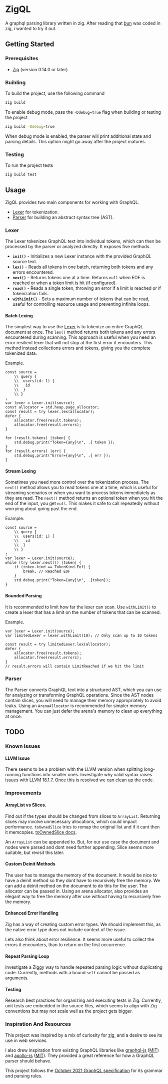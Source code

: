 # ZigQL
A graphql parsing library written in zig.
After reading that [bun](https://bun.sh/) was coded in zig, i wanted to try it out.

## Getting Started

### Prerequisites

- [Zig](https://ziglang.org/) (version 0.14.0 or later)

### Building

To build the project, use the following command

```bash
zig build
```

To enable debug mode, pass the `-Ddebug=true` flag when building or testing the project

```bash
zig build -Ddebug=true
```

When debug mode is enabled, the parser will print additional state and parsing details.
This option might go away after the project matures.

### Testing

To run the project tests

```bash
zig build test
```

## Usage

ZigQL provides two main components for working with GraphQL.

- [Lexer](#lexer) for tokenization.
- [Parser](#parser) for building an abstract syntax tree (AST).

### Lexer

The Lexer tokenizes GraphQL text into individual tokens, which can then be processed by the parser or analyzed directly. It exposes five methods.

- **`init()`** - Initializes a new Lexer instance with the provided GraphQL source text.
- **`lex()`** - Reads all tokens in one batch, returning both tokens and any errors encountered.
- **`next()`** - Returns tokens one at a time. Returns `null` when EOF is reached or when a token limit is hit (if configured).
- **`read()`** - Reads a single token, throwing an error if a limit is reached or if tokenization fails.
- **`withLimit()`** - Sets a maximum number of tokens that can be read, useful for controlling resource usage and preventing infinite loops.


#### Batch Lexing

The simplest way to use the [Lexer](#lexer) is to tokenize an entire GraphQL document at once. The `lex()` method returns both tokens and any errors encountered during scanning.
This approach is useful when you need an error resilient lexer that will not stop at the first error it encounters. This method instead collections errors and tokens, giving you the complete tokenized data.


Example.
```zig
const source =
    \\ query {
    \\  users(id: 1) {
    \\   id
    \\  }
    \\ }
;
var lexer = Lexer.init(source);
const allocator = std.heap.page_allocator;
const result = try lexer.lex(allocator);
defer {
    allocator.free(result.tokens);
    allocator.free(result.errors);
}

for (result.tokens) |token| {
    std.debug.print("Token={any}\n", .{ token });
}
for (result.errors) |err| {
    std.debug.print("Error={any}\n", .{ err });
}
```

#### Stream Lexing

Sometimes you need more control over the tokenization process. The `next()` method allows you to read tokens one at a time, which is useful for streaming scenarios or when you want to process tokens immediately as they are read. The `next()` method returns an optional token when you hit the end of the input, you get `null`. This makes it safe to call repeatedly without worrying about going past the end.


Example.
```zig
const source =
    \\ query {
    \\  users(id: 1) {
    \\   id
    \\  }
    \\ }
;
var lexer = Lexer.init(source);
while (try lexer.next()) |token| {
    if (token.kind == TokenKind.Eof) {
        break; // Reached EOF
    }
    std.debug.print("Token={any}\n", .{token});
}
```

#### Bounded Parsing

It is recommended to limit how far the lexer can scan. Use `withLimit()` to create a lexer that has a limit on the number of tokens that can be scanned.


Example.
```zig
var lexer = Lexer.init(source);
var limitedLexer = lexer.withLimit(10); // Only scan up to 10 tokens

const result = try limitedLexer.lex(allocator);
defer {
    allocator.free(result.tokens);
    allocator.free(result.errors);
}
// result.errors will contain LimitReached if we hit the limit
```

### Parser

The Parser converts GraphQL text into a structured AST, which you can use for analyzing or transforming GraphQL operations. Since the AST nodes contain slices, you will need to manage their memory appropriately to avoid leaks.
Using an `ArenaAllocator` is recommended for simpler memory management. You can just defer the arena's memory to clean up everything at once.

## TODO

### Known Issues

#### LLVM Issue
There seems to be a problem with the LLVM version when splitting long-running functions into smaller ones. Investigate why valid syntax raises issues with LLVM 18.1.7. Once this is resolved we can clean up the code.

### Improvements

#### ArrayList vs Slices.
Find out if the types should be changed from slices to `ArrayList`.
Returning slices may involve unnecessary allocations, which could impact performance.
`toOwnedSlice` tries to remap the original list and if it cant then it memcopies.
[toOwnedSlice docs](https://ziglang.org/documentation/master/std/#std.array_list.ArrayListAlignedUnmanaged.toOwnedSlice).

An `ArrayList` can be appended to. But, for our use case the document and nodes were parsed and dont need further appending. Slice seems more suitable, but revisit this later.

#### Custom Deinit Methods
The user has to manage the memory of the document. It would be nice to have a deinit method so they dont have to recursively free the memory. We can add a deinit method on the document to do this for the user.
The allocator can be passed in. Using an arena allocator, also provides an elegant way to free the memory after use without having to recursively free the memory.

#### Enhanced Error Handling
Zig has a way of creating custom error types. We should implement this, as the native error type does not include context of the issue.

Lets also think about error resilience. It seems more useful to collect the errors it encounters, than to return on the first occurrence. 

#### Repeat Parsing Loop
Investigate a Ziggy way to handle repeated parsing logic without duplicating code. Currently, methods with a bound `self` cannot be passed as arguments.

#### Testing
Research best practices for organizing and executing tests in Zig. Currently, unit tests are embedded in the source files, which seems to align with Zig conventions but may not scale well as the project gets bigger.

### Inspiration And Resources
This project was inspired by a mix of curiosity for [zig](https://ziglang.org/), and a desire to see its use in web services.

I also drew inspiration from existing GraphQL libraries like [graphql-js](https://github.com/graphql/graphql-js) ([MIT](https://github.com/apollographql/apollo-rs/blob/main/LICENSE-MIT)) and [apollo-rs](https://github.com/apollographql/apollo-rs) ([MIT](https://github.com/apollographql/apollo-rs/blob/main/LICENSE-MIT)). They provided a great reference for how a GraphQL parser should behave.

This project follows the [October 2021 GraphQL specification](https://spec.graphql.org/October2021) for its grammar and parsing rules.